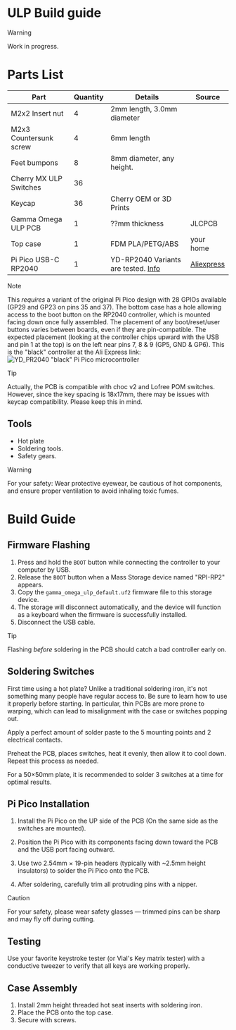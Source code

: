 # ULP Build guide

> [!WARNING]
> Work in progress.

# Parts List
| Part | Quantity | Details | Source |
|------------------|----------|-----------------|--------|
| M2x2 Insert nut | 4 | 2mm length, 3.0mm diameter | |
| M2x3 Countersunk screw | 4 | 6mm length | |
| Feet bumpons | 8 | 8mm diameter, any height. | |
| Cherry MX ULP Switches | 36 | | |
| Keycap | 36 | Cherry OEM or 3D Prints | |
| Gamma Omega ULP PCB | 1 | ??mm thickness | JLCPCB |
| Top case | 1 | FDM PLA/PETG/ABS | your home |
| Pi Pico USB-C RP2040 | 1 | YD-RP2040 Variants are tested. [Info](https://circuitpython.org/board/vcc_gnd_yd_rp2040/) | [Aliexpress](https://a.aliexpress.com/_opuRQZl) |

> [!NOTE]
> This *requires* a variant of the original Pi Pico design with 28 GPIOs available (GP29 and GP23 on pins 35 and 37).
> The bottom case has a hole allowing access to the boot button on the RP2040 controller, which is mounted facing down once fully assembled.
> The placement of any boot/reset/user buttons varies between boards, even if they are pin-compatible.
> The expected placement (looking at the controller chips upward with the USB and pin 1 at the top) is on the left near pins 7, 8 & 9 (GP5, GND & GP6).
> This is the "black" controller at the Ali Express link:
> ![YD_PR2040 "black" Pi Pico microcontroller](../images/black-raspberry-pi-pico-boot.png)

> [!TIP]
> Actually, the PCB is compatible with choc v2 and Lofree POM switches. However, since the key spacing is 18x17mm, there may be issues with keycap compatibility. Please keep this in mind.


## Tools

- Hot plate
- Soldering tools.
- Safety gears.

> [!WARNING]
> For your safety: Wear protective eyewear, be cautious of hot components, and ensure proper ventilation to avoid inhaling toxic fumes.

# Build Guide


## Firmware Flashing
1. Press and hold the `BOOT` button while connecting the controller to your computer by USB.
2. Release the `BOOT` button when a Mass Storage device named "RPI-RP2" appears.
3. Copy the `gamma_omega_ulp_default.uf2` firmware file to this storage device.
4. The storage will disconnect automatically, and the device will function as a keyboard when the firmware is successfully installed.
5. Disconnect the USB cable.

> [!TIP]
> Flashing *before* soldering in the PCB should catch a bad controller early on.

## Soldering Switches

First time using a hot plate? Unlike a traditional soldering iron, it's not something many people have regular access to. Be sure to learn how to use it properly before starting.
In particular, thin PCBs are more prone to warping, which can lead to misalignment with the case or switches popping out.

Apply a perfect amount of solder paste to the 5 mounting points and 2 electrical contacts.

Preheat the PCB, places switches, heat it evenly, then allow it to cool down. Repeat this process as needed.

For a 50×50mm plate, it is recommended to solder 3 switches at a time for optimal results.




## Pi Pico Installation
 
1. Install the Pi Pico on the UP side of the PCB (On the same side as the switches are mounted).
2. Position the Pi Pico with its components facing down toward the PCB and the USB port facing outward.
3. Use two 2.54mm × 19-pin headers (typically with ~2.5mm height insulators) to solder the Pi Pico onto the PCB.
 
4. After soldering, carefully trim all protruding pins with a nipper.

> [!CAUTION]
> For your safety, please wear safety glasses — trimmed pins can be sharp and may fly off during cutting.
 

## Testing
Use your favorite keystroke tester (or Vial's Key matrix tester) with a conductive tweezer to verify that all keys are working properly.


## Case Assembly
 

1. Install 2mm height threaded hot seat inserts with soldering iron. 
2. Place the PCB onto the top case.
3. Secure with screws.
 

